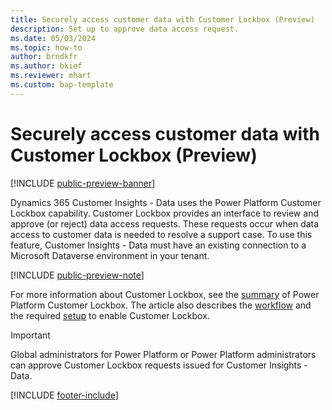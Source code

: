 ```yaml
---
title: Securely access customer data with Customer Lockbox (Preview)
description: Set up to approve data access request.
ms.date: 05/03/2024
ms.topic: how-to
author: brndkfr
ms.author: bkief
ms.reviewer: mhart
ms.custom: bap-template
---
```


# Securely access customer data with Customer Lockbox (Preview)

[!INCLUDE [public-preview-banner](includes/public-preview-banner.md)]

Dynamics 365 Customer Insights - Data uses the Power Platform Customer Lockbox capability. Customer Lockbox provides an interface to review and approve (or reject) data access requests. These requests occur when data access to customer data is needed to resolve a support case. To use this feature, Customer Insights - Data must have an existing connection to a Microsoft Dataverse environment in your tenant.

[!INCLUDE [public-preview-note](includes/public-preview-note.md)]

For more information about Customer Lockbox, see the [summary](/power-platform/admin/about-lockbox#summary) of Power Platform Customer Lockbox. The article also describes the [workflow](/power-platform/admin/about-lockbox#workflow) and the required [setup](/power-platform/admin/about-lockbox#enable-the-lockbox-policy) to enable Customer Lockbox.

> [!IMPORTANT]
> Global administrators for Power Platform or Power Platform administrators can approve Customer Lockbox requests issued for Customer Insights - Data.

[!INCLUDE [footer-include](includes/footer-banner.md)]
